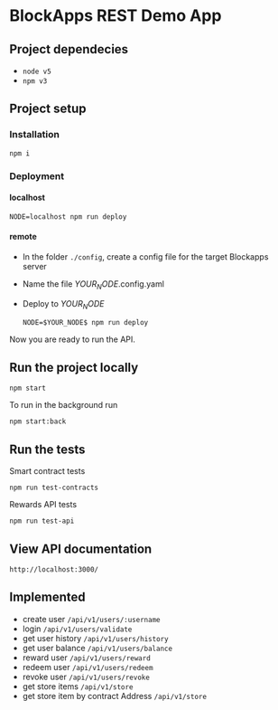 # BlockApps REST Demo App

## Project dependecies
* `node v5`
* `npm v3`

## Project setup

### Installation
`npm i`

### Deployment

#### localhost

  `NODE=localhost npm run deploy`

#### remote

* In the folder `./config`, create a config file for the target Blockapps server
* Name the file $YOUR_NODE$.config.yaml
* Deploy to $YOUR_NODE$

  `NODE=$YOUR_NODE$ npm run deploy`

Now you are ready to run the API.

## Run the project locally

`npm start`

To run in the background run

`npm start:back`

## Run the tests

Smart contract tests

`npm run test-contracts`

Rewards API tests

`npm run test-api`

## View API documentation
`http://localhost:3000/`

## Implemented
* create user `/api/v1/users/:username`
* login `/api/v1/users/validate`
* get user history `/api/v1/users/history`
* get user balance `/api/v1/users/balance`
* reward user `/api/v1/users/reward`
* redeem user `/api/v1/users/redeem`
* revoke user `/api/v1/users/revoke`
* get store items `/api/v1/store`
* get store item by contract Address `/api/v1/store`
